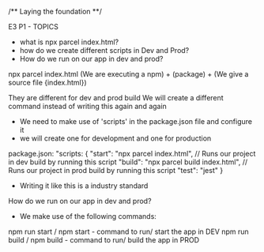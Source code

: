 /** Laying the foundation **/

E3 P1 - TOPICS

- what is npx parcel index.html?
- how do we create different scripts in Dev and Prod?
- How do we run on our app in dev and prod?

npx parcel index.html
(We are executing a npm) + (package) + (We give a source file {index.html})

They are different for dev and prod build
We will create a different command instead of writing this again and again

- We need to make use of 'scripts' in the package.json file and configure it
- we will create one for development and one for production

package.json:
"scripts: {
"start": "npx parcel index.html", // Runs our project in dev build by running this script
"build": "npx parcel build index.html", // Runs our project in prod build by running this script
"test": "jest"
}

- Writing it like this is a industry standard

How do we run on our app in dev and prod?

- We make use of the following commands:

npm run start / npm start - command to run/ start the app in DEV
npm run build / npm build - command to run/ build the app in PROD
